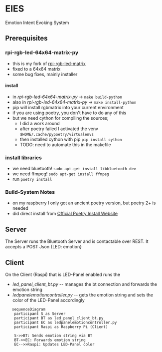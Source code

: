 # EIES
Emotion Intent Evoking System

## Prerequisites

### rpi-rgb-led-64x64-matrix-py

- this is my fork of [rpi-rgb-led-matrix](https://github.com/hzeller/rpi-rgb-led-matrix)
- fixed to a 64x64 matrix
- some bug fixes, mainly installer

#### install

- in *rpi-rgb-led-64x64-matrix-py* -> ``` make build-python ```
- also in *rpi-rgb-led-64x64-matrix-py* -> ``` make install-python ```
- pip will install rgbmatrix into your current environment
- if you are using poetry, you don't have to do any of this
- but we need cython for compiling the sources;
     - I did a work around
     - after poetry failed I activated the venv ```$HOME/.cache/pypoetry/virtualenvs```
     - then installed cython with pip  ```pip install cython```
     - TODO: need to automate this in the makefile

### install libraries

- we need bluetooth! ```sudo apt-get install libbluetooth-dev```
- we need ffmpeg! ```sudo apt-get install ffmpeg```
- run ``` poetry install ```

### Build-System Notes

- on my raspberry I only got an ancient poetry version, but poetry 2+ is needed
- did direct install from [Official Poetry Install Website](https://python-poetry.org/docs/#installing-with-the-official-installer)

## Server

The Server runs the Bluetooth Server and is contactable over REST.
It accepts a POST Json {LED: emotion}

## Client

On the Client (Raspi) that is LED-Panel enabled runs the 
- *led_panel_client_bt.py* -- manages the bt connection and forwards the emotion string
- *ledpanelemotioncontroller.py* -- gets the emotion string and sets the color of the LED-Panel accordingly

```mermaid
   sequenceDiagram
    participant S as Server
    participant BT as led_panel_client_bt.py
    participant EC as ledpanelemotioncontroller.py
    participant Raspi as Raspberry Pi (Client)

    S->>BT: Sends emotion string via BT
    BT->>EC: Forwards emotion string
    EC-->>Raspi: Updates LED-Panel color
 
```
